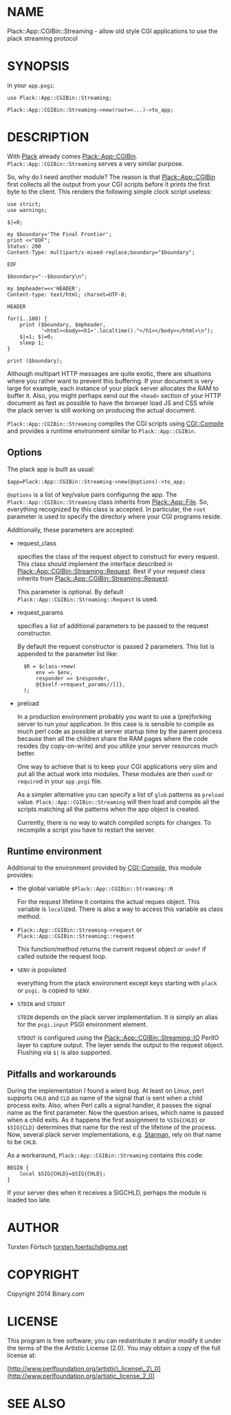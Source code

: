 # NAME

Plack::App::CGIBin::Streaming - allow old style CGI applications to use
the plack streaming protocol

# SYNOPSIS

in your `app.psgi`:

    use Plack::App::CGIBin::Streaming;

    Plack::App::CGIBin::Streaming->new(root=>...)->to_app;

# DESCRIPTION

With [Plack](https://metacpan.org/pod/Plack) already comes [Plack::App::CGIBin](https://metacpan.org/pod/Plack::App::CGIBin).
`Plack::App::CGIBin::Streaming` serves a very similar purpose.

So, why do I need another module? The reason is that [Plack::App::CGIBin](https://metacpan.org/pod/Plack::App::CGIBin)
first collects all the output from your CGI scripts before it prints the
first byte to the client. This renders the following simple clock script
useless:

    use strict;
    use warnings;

    $|=0;

    my $boundary='The Final Frontier';
    print <<"EOF";
    Status: 200
    Content-Type: multipart/x-mixed-replace;boundary="$boundary";

    EOF

    $boundary="--$boundary\n";

    my $mpheader=<<'HEADER';
    Content-type: text/html; charset=UTF-8;

    HEADER

    for(1..100) {
        print ($boundary, $mpheader,
               '<html><body><h1>'.localtime()."</h1></body></html>\n");
        $|=1; $|=0;
        sleep 1;
    }

    print ($boundary);

Although multipart HTTP messages are quite exotic, there are situations
where you rather want to prevent this buffering. If your document is very
large for example, each instance of your plack server allocates the RAM
to buffer it. Also, you might perhaps send out the `<head>` section
of your HTTP document as fast as possible to have the browser load JS and
CSS while the plack server is still working on producing the actual document.

`Plack::App::CGIBin::Streaming` compiles the CGI scripts using
[CGI::Compile](https://metacpan.org/pod/CGI::Compile) and provides a runtime environment similar to
`Plack::App::CGIBin`.

## Options

The plack app is built as usual:

    $app=Plack::App::CGIBin::Streaming->new(@options)->to_app;

`@options` is a list of key/value pairs configuring the app. The
`Plack::App::CGIBin::Streaming` class inherits from [Plack::App::File](https://metacpan.org/pod/Plack::App::File).
So, everything recognized by this class is accepted. In particular, the
`root` parameter is used to specify the directory where your CGI programs
reside.

Additionally, these parameters are accepted:

- request\_class

    specifies the class of the request object to construct for every request.
    This class should implement the interface described in
    [Plack::App::CGIBin::Streaming::Request](https://metacpan.org/pod/Plack::App::CGIBin::Streaming::Request). Best if your request class
    inherits from [Plack::App::CGIBin::Streaming::Request](https://metacpan.org/pod/Plack::App::CGIBin::Streaming::Request).

    This parameter is optional. By default
    `Plack::App::CGIBin::Streaming::Request` is used.

- request\_params

    specifies a list of additional parameters to be passed to the request
    constructor.

    By default the request constructor is passed 2 parameters. This list is
    appended to the parameter list like:

        $R = $class->new(
            env => $env,
            responder => $responder,
            @{$self->request_params//[]},
        );

- preload

    In a production environment probably you want to use a (pre)forking server
    to run your application. In this case is is sensible to compile as much
    perl code as possible at server startup time by the parent process because
    then all the children share the RAM pages where the code resides (by
    copy-on-write) and you utilize your server resources much better.

    One way to achieve that is to keep your CGI applications very slim and put
    all the actual work into modules. These modules are then `use`d or
    `require`d in your `app.psgi` file.

    As a simpler alternative you can specify a list of `glob` patterns as
    `preload` value. `Plack::App::CGIBin::Streaming` will then load and
    compile all the scripts matching all the patterns when the app object is
    created.

    Currently, there is no way to watch compiled scripts for changes. To recompile
    a script you have to restart the server.

## Runtime environment

Additional to the environment provided by [CGI::Compile](https://metacpan.org/pod/CGI::Compile), this module
provides:

- the global variable `$Plack::App::CGIBin::Streaming::R`

    For the request lifetime it contains the actual reques object. This variable
    is `local`ized. There is also a way to access this variable as class method.

- `Plack::App::CGIBin::Streaming->request` or
`Plack::App::CGIBin::Streaming::request`

    This function/method returns the current request object or `undef` if
    called outside the request loop.

- `%ENV` is populated

    everything from the plack environment except keys starting with `plack`
    or `psgi.` is copied to `%ENV`.

- `STDIN` and `STDOUT`

    `STDIN` depends on the plack server implementation. It is simply an
    alias for the `psgi.input` PSGI environment element.

    `STDOUT` is configured using the [Plack::App::CGIBin::Streaming::IO](https://metacpan.org/pod/Plack::App::CGIBin::Streaming::IO) PerlIO
    layer to capture output. The layer sends the output to the request object.
    Flushing via `$|` is also supported.

## Pitfalls and workarounds

During the implementation I found a wierd bug. At least on Linux, perl
supports `CHLD` and `CLD` as name of the signal that is sent when a child
process exits. Also, when Perl calls a signal handler, it passes the signal
name as the first parameter. Now the question arises, which name is passed
when a child exits. As it happens the first assignment to `%SIG{CHLD}`
or `$SIG{CLD}` determines that name for the rest of the lifetime of the
process. Now, several plack server implementations, e.g. [Starman](https://metacpan.org/pod/Starman),
rely on that name to be `CHLD`.

As a workaround, `Plack::App::CGIBin::Streaming` contains this code:

    BEGIN {
        local $SIG{CHLD}=$SIG{CHLD};
    }

If your server dies when it receives a SIGCHLD, perhaps the module is loaded
too late.

# AUTHOR

Torsten Förtsch <torsten.foertsch@gmx.net>

# COPYRIGHT

Copyright 2014 Binary.com

# LICENSE

This program is free software; you can redistribute it and/or modify it
under the terms of the the Artistic License (2.0). You may obtain a copy
of the full license at:

[http://www.perlfoundation.org/artistic\_license\_2\_0](http://www.perlfoundation.org/artistic_license_2_0)

# SEE ALSO
